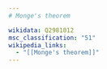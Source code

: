 ```yaml
---
# Monge's theorem

wikidata: Q2981012
msc_classification: "51"
wikipedia_links:
  - "[[Monge's theorem]]"
---
```

